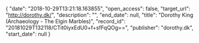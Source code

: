 {
  "date": "2018-10-29T13:21:18.163855", 
  "open_access": false, 
  "target_url": "http://dorothy.dk/", 
  "description": "", 
  "end_date": null, 
  "title": "Dorothy King (Archaeology - The Elgin Marbles)", 
  "record_id": "20181029T132118/CTit0iyxEdU0+f+sfFqQOg==", 
  "publisher": "dorothy.dk", 
  "start_date": null
}

